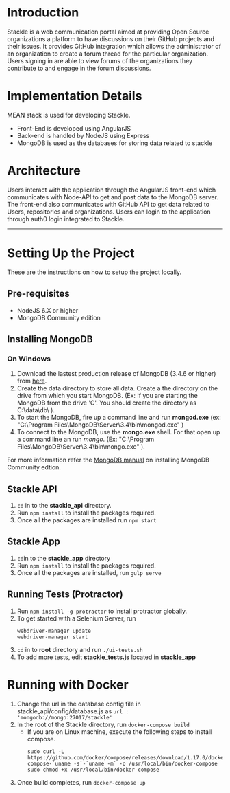 # Introduction
Stackle is a web communication portal aimed at providing Open Source organizations a platform to have discussions on their GitHub projects and their issues. It provides GitHub integration which allows the administrator of an organization to create a forum thread for the particular organization. Users signing in are able to view forums of the organizations they contribute to and engage in the forum discussions.

# Implementation Details
MEAN stack is used for developing Stackle. 
 - Front-End is developed using AngularJS
 - Back-end is handled by NodeJS using Express
 - MongoDB is used as the databases for storing data related to stackle

# Architecture
Users interact with the application through the AngularJS front-end which communicates with Node-API to get and post data to the MongoDB server. The front-end also communicates with GitHub API to get data related to Users, repositories and organizations. Users can login to the application through auth0 login integrated to Stackle.

***

# Setting Up the Project
These are the instructions on how to setup the project locally.

## Pre-requisites
* NodeJS 6.X or higher
* MongoDB Community edition

## Installing MongoDB

### On Windows
1. Download the lastest production release of MongoDB (3.4.6 or higher) from [here](https://www.mongodb.com/download-center#community).
2. Create the data directory to store all data. Create a the directory on the drive from which you start MongoDB. (Ex: If you are starting the MongoDB from the drive 'C'. You should create the directory as C:\data\db\ ).
3. To start the MongoDB, fire up a command line and run **mongod.exe** (ex: "C:\Program Files\MongoDB\Server\3.4\bin\mongod.exe" )
4. To connect to the MongoDB, use the **mongo.exe** shell. For that open up a command line an run *mongo*. (Ex: "C:\Program Files\MongoDB\Server\3.4\bin\mongo.exe" ).

For more information refer the [MongoDB manual](https://docs.mongodb.com/manual/administration/install-community/) on installing MongoDB Community edtion.


## Stackle API
1. `cd` in to the **stackle_api** directory.
2. Run `npm install` to install the packages required. 
3. Once all the packages are installed run `npm start`

## Stackle App
1. `cd`in to the **stackle_app** directory
2. Run `npm install` to install the packages required.
3. Once all the packages are installed, run `gulp serve`

## Running Tests (Protractor)
1. Run `npm install -g protractor` to install protractor globally.
2. To get started with a Selenium Server, run
   ```
   webdriver-manager update
   webdriver-manager start
   ```
3. `cd` in to **root** directory and run `./ui-tests.sh`
4. To add more tests, edit **stackle_tests.js** located in **stackle_app**

# Running with Docker
1. Change the url in the database config file in stackle_api/config/database.js  as `url : 'mongodb://mongo:27017/stackle'`
2. In the root of the Stackle directory, run `docker-compose build`
   - If you are on Linux machine, execute the following steps to install compose. 
     ```
     sudo curl -L https://github.com/docker/compose/releases/download/1.17.0/docker-compose-`uname -s`-`uname -m` -o /usr/local/bin/docker-compose
     sudo chmod +x /usr/local/bin/docker-compose
     ```
3. Once build completes, run `docker-compose up`


